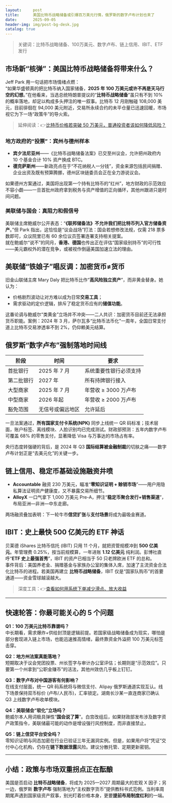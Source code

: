 ```yaml
---
layout:     post
title:      美国比特币战略储备或引爆百万美元行情，俄罗斯的数字卢布计划也来了
date:       2025-09-05
header-img: img/post-bg-desk.jpg
catalog: true
---
```


> 关键词：比特币战略储备、100万美元、数字卢布、链上信用、IBIT、ETF发行

## 市场新“核弹”：美国比特币战略储备将带来什么？

Jeff Park 用一句话把市场情绪点燃：  
“如果华盛顿真的把比特币纳入国家储备，**2025 年 100 万美元或许不再是天马行空的幻想**。”在他看来，当选总统特朗普提议的“**比特币战略储备**”虽只有不到 10% 的概率落地，却足以构成多头押注的唯一叙事。比特币 12 月刚触碰 108,000 美元，目前徘徊在 94,000 美元附近，交易所永续合约的未平仓量已迅速回暖，市场视它为下一场“政策牛”的导火索。

> 延伸阅读：👉[比特币价格若突破 50 万美元，普通投资者该如何降低风险？](https://okxdog.com/)

### 地方政府的“投票”：宾州与德州样本

- **宾夕法尼亚州**——《比特币战略储备法案》已交至州议会，允许把州政府内 10 个基金合计 10% 资产换成 BTC。  
- **德克萨斯州**——新政亮点在于“不花纳税人一分钱”，资金来源包括民间捐赠、企业出资及既有预算腾挪，德州区块链委员会正在全力游说议会。  

如果德州方案通过，美国将出现第一个持有比特币的“红州”，地方财政的示范效应不容小觑——一旦首批州政府拿到税务与资产增值的正向循环，其他州跟进只是时间问题。

### 美联储与国会：真阻力和假信号

美联储主席鲍威尔公开表态：“**《联邦储备法》不允许我们把比特币列入官方储备资产**。”但 Park 指出，这恰恰是“议会战场”打法：国会若想修改法规，仅需 218 票多数即可，众议院里已有 60 余位议员签署连署支持相关提案。  
就在鲍威尔“说不”的同月，**香港、德国**也传出正在评估“国家级别持币”的可行性——美元霸权外的潜在竞争，或被视作倒逼美国加速立法的理由。

## 美联储“铁娘子”唱反调：加密货币≠货币

旧金山联储主席 Mary Daly 把比特币比作“**高风险独立资产**”，而非黄金替身。她认为：

- 价格剧烈波动让对方难以成为日常**交易工具**；  
- 需求驱动的定价逻辑，排斥了稳定货币应有的**储值功能**。  

这番论调与鲍威尔“类黄金”立场并不冲突——二人共识：加密货币目前还无法承担货币职能。案例：2024 年 3 月，萨尔瓦多“比特币法币化”一周年，全国日常支付道上比特币交易渗透率不到 2%，仍仰赖美元结算。

## 俄罗斯“数字卢布”强制落地时间线

| 阶段 | 时间 | 要求 |
|---|---|---|
| 首批银行 | 2025 年 7 月 | 系统重要性银行必须支持 |
| 第二批银行 | 2027 年 | 所有持牌银行接入 |
| 大型商家 | 2025 年 7 月 | 年营收 ≥ 3000 万卢布 |
| 中型商家 | 2026 年起 | 年营收 ≥ 2000 万卢布 |
| 豁免范围 | 无信号或偏远地区 | 允许延后 |

一旦法案通过，**所有国家支付卡系统(NPK)** 同步上线统一 QR 码标准；技术层面，账户标签、离线模块、人脸识别均已完成测试。财政部预测：五年内数字卢布可覆盖 68% 的零售支付，显著降低 Visa 与万事达的市场占有率。

央行态度转强硬的背后，是 2024 年 Q3 **国际结算被金融制裁**的切肤之痛——数字卢布计划正是“去美元化”的关键一步。

## 链上信用、稳定币基础设施融资井喷

- **Accountable** 融资 230 万美元，瞄准“**零知识证明 + 赊销市场**”——用户用隐私算法证明资产健康度，又不暴露交易所细节。  
- **AlloyX** 一口气拿下 1,000 万美元 Pre-A，押注“**稳定币聚合发行+销售渠道**”，布局亚洲—非洲—中东走廊。  

两场融资叠加表明：下一轮牛市**信贷扩张**与**支付场景**将成为最吸金赛道。

## IBIT：史上最快 500 亿美元的 ETF 神话

贝莱德 iShares 比特币信托 (IBIT) 只用 11 个月，就把资管规模冲到 **500 亿美元**。年管理费 0.25%，按当前规模算，一年进账 **1.12 亿美元** 纯利润。彭博社直呼“**ETF 史上最强首秀**”，IBIT 的资产已相当于 50 只老牌欧洲 ETF 的总和。  
事件背后：美国养老金、捐赠基金与家族办公室的集体入席，加速了主流资金合法化比特币的进程。若美国再建立 **比特币战略储备**，IBIT 仅是“国家队购币”的首要通道——资金雪球越滚越大。

> 深度工具：👉[查看如何用系统下单减少滑点、放大收益](https://okxdog.com/)

---

## 快速轮答：你最可能关心的 5 个问题

**Q1：100 万美元比特币靠谱吗？**  
中长期看，需求爆炸+供给封顶是逻辑前提。若国家级战略储备成为现实，哪怕是部分套现进入链上市场，也能迅速推高情绪，最终靠资金外溢把 100 万美元标签击穿。

**Q2：地方州法案真能落地？**  
短期取决于议会党团投票、州长签字与审计办公室评估；长期则是“示范效应”。只要第一个州拿到“公职金赚币”的活法，其他州效仿几乎板上钉钉。

**Q3：数字卢布对中国游客有何影响？**  
在线支付层面，统一 QR 码系统将与微信支付、Alipay 俄罗斯通道实现互认。线下场景保持双币标价 (卢布/人民币)，汇率锁定。湖南长沙某一直连商家已确认 Q3 上线数字卢布收单模块。

**Q4：美联储会“软化”立场吗？**  
鲍威尔本人用词极具弹性“**国会说了算**”。白宫改组后，如果财政部发布涉及数字资产政策指令，美联储最可能的动作是增设强行风控制度，而非直接禁止。

**Q5：链上信贷平台安全吗？**  
零知识证明与同态加密在行业已验证三年无漏洞实例。但是，如果用户将“凭证”交付中心化机构，仍存在**链下数据泄露**风险。建议分散托管、定期更新密钥。

---

## 小结：政策与市场双重拐点正在酝酿

美国是否启动 **比特币战略储备**，将成为 2025—2027 周期最大的宏观 X 因子；另一边，俄罗斯 **数字卢布** 强制落地为“主权数字货币”提供教科书式范例。当利率周期尾声遇到国家级资产叙事，别光盯着价格本身，更要**提前布局制度红利**的一端。
